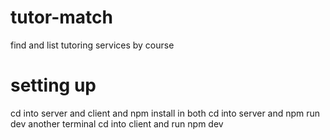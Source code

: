 # tutor-match
find and list tutoring services by course

# setting up
cd into server and client and npm install in both
cd into server and npm run dev
another terminal cd into client and run npm dev
